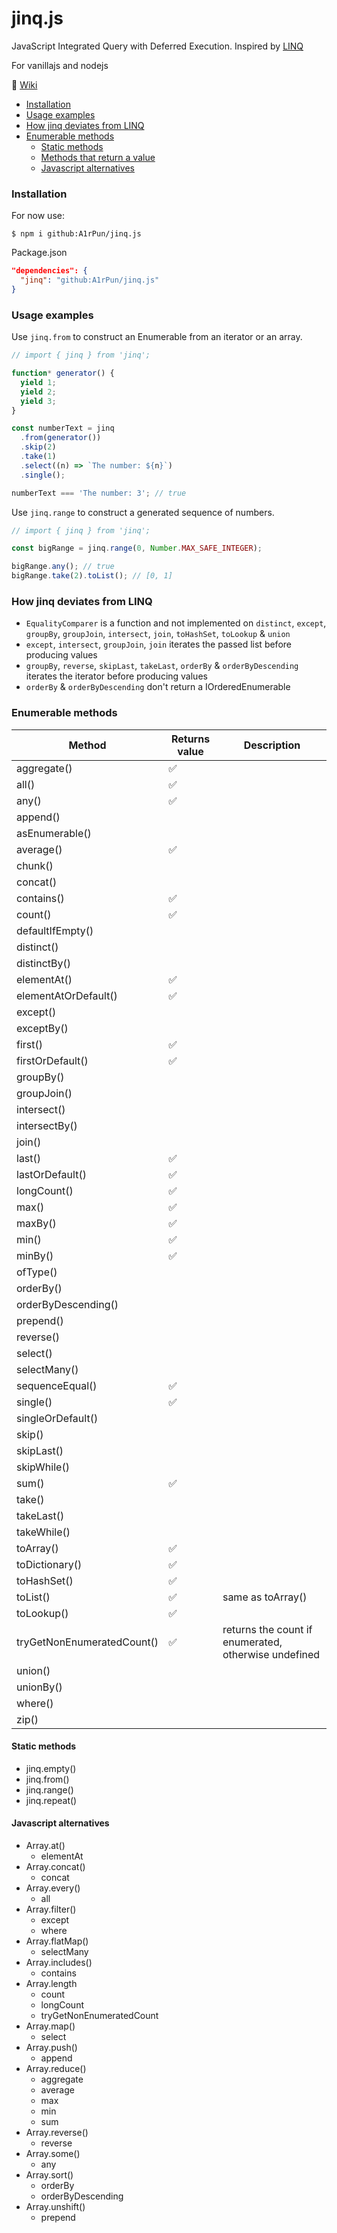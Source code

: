 ﻿# jinq.js

JavaScript Integrated Query with Deferred Execution.
Inspired by [LINQ](https://docs.microsoft.com/en-us/dotnet/api/system.linq.enumerable)

For vanillajs and nodejs

:page_facing_up: [Wiki](https://github.com/A1rPun/jinq.js/wiki)

- [Installation](#installation)
- [Usage examples](#usage-examples)
- [How jinq deviates from LINQ](#how-jinq-deviates-from-linq)
- [Enumerable methods](#enumerable-methods)
  - [Static methods](#static-methods)
  - [Methods that return a value](#methods-that-return-a-value)
  - [Javascript alternatives](#javascript-alternatives)

### Installation

For now use:

```
$ npm i github:A1rPun/jinq.js
```

Package.json
```json
"dependencies": {
  "jinq": "github:A1rPun/jinq.js"
}
```

### Usage examples

Use `jinq.from` to construct an Enumerable from an iterator or an array.

```js
// import { jinq } from 'jinq';

function* generator() {
  yield 1;
  yield 2;
  yield 3;
}

const numberText = jinq
  .from(generator())
  .skip(2)
  .take(1)
  .select((n) => `The number: ${n}`)
  .single();

numberText === 'The number: 3'; // true
```

Use `jinq.range` to construct a generated sequence of numbers.

```js
// import { jinq } from 'jinq';

const bigRange = jinq.range(0, Number.MAX_SAFE_INTEGER);

bigRange.any(); // true
bigRange.take(2).toList(); // [0, 1]
```

### How jinq deviates from LINQ

- `EqualityComparer` is a function and not implemented on `distinct`, `except`, `groupBy`, `groupJoin`, `intersect`, `join`, `toHashSet`, `toLookup` & `union`
- `except`, `intersect`, `groupJoin`, `join` iterates the passed list before producing values
- `groupBy`, `reverse`, `skipLast`, `takeLast`, `orderBy` & `orderByDescending` iterates the iterator before producing values
- `orderBy` & `orderByDescending` don't return a IOrderedEnumerable

### Enumerable methods

Method|Returns value|Description
--|--|--
aggregate()|:white_check_mark:|
all()|:white_check_mark:|
any()|:white_check_mark:|
append()||
asEnumerable()||
average()|:white_check_mark:|
chunk()||
concat()||
contains()|:white_check_mark:|
count()|:white_check_mark:|
defaultIfEmpty()||
distinct()||
distinctBy()||
elementAt()|:white_check_mark:|
elementAtOrDefault()|:white_check_mark:|
except()||
exceptBy()||
first()|:white_check_mark:|
firstOrDefault()|:white_check_mark:|
groupBy()||
groupJoin()||
intersect()||
intersectBy()||
join()||
last()|:white_check_mark:|
lastOrDefault()|:white_check_mark:|
longCount()|:white_check_mark:|
max()|:white_check_mark:|
maxBy()|:white_check_mark:|
min()|:white_check_mark:|
minBy()|:white_check_mark:|
ofType()||
orderBy()||
orderByDescending()||
prepend()||
reverse()||
select()||
selectMany()||
sequenceEqual()|:white_check_mark:|
single()|:white_check_mark:|
singleOrDefault()||
skip()||
skipLast()||
skipWhile()||
sum()|:white_check_mark:|
take()||
takeLast()||
takeWhile()||
toArray()|:white_check_mark:|
toDictionary()|:white_check_mark:|
toHashSet()|:white_check_mark:|
toList()|:white_check_mark:|same as toArray()
toLookup()|:white_check_mark:|
tryGetNonEnumeratedCount()|:white_check_mark:| returns the count if enumerated, otherwise undefined
union()||
unionBy()||
where()||
zip()||

#### Static methods

- jinq.empty()
- jinq.from()
- jinq.range()
- jinq.repeat()

#### Javascript alternatives

- Array.at()
  - elementAt
- Array.concat()
  - concat
- Array.every()
  - all
- Array.filter()
  - except
  - where
- Array.flatMap()
  - selectMany
- Array.includes()
  - contains
- Array.length
  - count
  - longCount
  - tryGetNonEnumeratedCount
- Array.map()
  - select
- Array.push()
  - append
- Array.reduce()
  - aggregate
  - average
  - max
  - min
  - sum
- Array.reverse()
  - reverse
- Array.some()
  - any
- Array.sort()
  - orderBy
  - orderByDescending
- Array.unshift()
  - prepend
